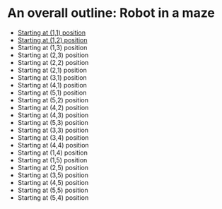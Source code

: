 # An overall outline: Robot in a maze

- [Starting at (1,1) position](<starting-at-(1,1)-position.md>)
- [Starting at (1,2) position](<starting-at-(1,2)-position.md>)
- Starting at (1,3) position
- Starting at (2,3) position
- Starting at (2,2) position
- Starting at (2,1) position
- Starting at (3,1) position
- Starting at (4,1) position
- Starting at (5,1) position
- Starting at (5,2) position
- Starting at (4,2) position
- Starting at (4,3) position
- Starting at (5,3) position
- Starting at (3,3) position
- Starting at (3,4) position
- Starting at (4,4) position
- Starting at (1,4) position
- Starting at (1,5) position
- Starting at (2,5) position
- Starting at (3,5) position
- Starting at (4,5) position
- Starting at (5,5) position
- Starting at (5,4) position

